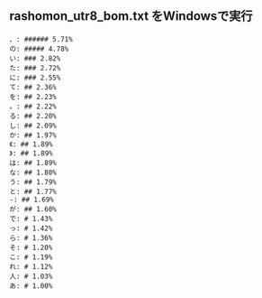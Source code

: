 ## rashomon_utr8_bom.txt をWindowsで実行
>
    、: ###### 5.71%
    の: ##### 4.78%
    い: ### 2.82%
    た: ### 2.72%
    に: ### 2.55%
    て: ## 2.36%
    を: ## 2.23%
    。: ## 2.22%
    る: ## 2.20%
    し: ## 2.09%
    か: ## 1.97%
    《: ## 1.89%
    》: ## 1.89%
    は: ## 1.89%
    な: ## 1.80%
    う: ## 1.79%
    と: ## 1.77%
    -: ## 1.69%
    が: ## 1.60%
    で: # 1.43%
    っ: # 1.42%
    ら: # 1.36%
    そ: # 1.20%
    こ: # 1.19%
    れ: # 1.12%
    人: # 1.03%
    あ: # 1.00%
